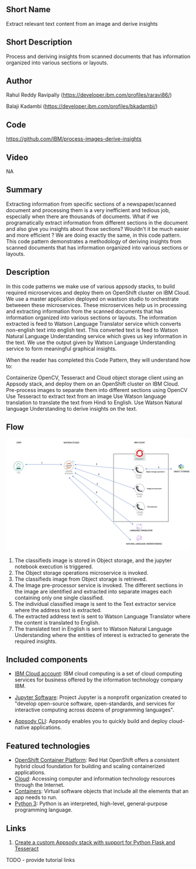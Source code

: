 ## Short Name

Extract relevant text content from an image and derive insights

## Short Description

Process and deriving insights from scanned documents that has information organized into various sections or layouts.

## Author
Rahul Reddy Ravipally (https://developer.ibm.com/profiles/raravi86/)

Balaji Kadambi (https://developer.ibm.com/profiles/bkadambi/)

## Code
https://github.com/IBM/process-images-derive-insights

## Video
NA

## Summary

Extracting information from specific sections of a newspaper/scanned document and processing them is a very inefficient and tedious job, especially when there are thousands of documents. What if we programatically extract information from different sections in the document and also give you insights about those sections? Wouldn't it be much easier and more efficient ? We are doing exactly the same, in this code pattern.
This code pattern demonstrates a methodology of deriving insights from scanned documents that has information organized into various sections or layouts.


## Description

In this code patterns we make use of various appsody stacks, to build required microservices and deploy them on OpenShift cluster on IBM Cloud. We use a master application deployed on wastson studio to orchestrate betweeen these microservices. These microservices help us in processing  and extracting information from the scanned documents that has information organized into various sections or layouts. The information extracted is feed to Watson Language Translator service which converts non-english text into english text. This converted text is feed to Watson Natural Language Understanding service which gives us key information in the text. We use the output given by Watson Language Understanding service to form meaningful graphical insights.

When the reader has completed this Code Pattern, they will understand how to:

Containerize OpenCV, Tesseract and Cloud object storage client using an Appsody stack, and deploy them on an OpenShift cluster on IBM Cloud.
Pre-process images to separate them into different sections using OpenCV
Use Tesseract to extract text from an image
Use Watson language translation to translate the text from Hindi to English.
Use Watson Natural language Understanding to derive insights on the text.

## Flow

![](images/architecture.png)

1. The classifieds image is stored in Object storage, and the jupyter notebook execution is triggered.
2. The Object storage operations microservice is invoked.
3. The classifieds image from Object storage is retrieved.
4. The Image pre-processor service is invoked. The different sections in the image are identified and extracted into separate images each containing only one single classified.
5. The individual classified image is sent to the Text extractor service where the address text is extracted.
6. The extracted address text is sent to Watson Language Translator where the content is translated to English.
7. The translated text in English is sent to Watson Natural Language Understanding where the entities of interest is extracted to generate the required insights.


## Included components

* [IBM Cloud account](https://www.ibm.com/cloud/): IBM cloud computing is a set of cloud computing services for business offered by the information technology company IBM.

* [Jupyter Software](https://jupyter.org/install): Project Jupyter is a nonprofit organization created to "develop open-source software, open-standards, and services for interactive computing across dozens of programming languages".

* [Appsody CLI](https://appsody.dev/docs/installing/installing-appsody): Appsody enables you to quickly build and deploy cloud-native applications.

## Featured technologies

* [OpenShift Container Platform](https://www.openshift.com/): Red Hat OpenShift offers a consistent hybrid cloud foundation for building and scaling containerized applications.
* [Cloud](https://en.wikipedia.org/wiki/Cloud_computing): Accessing computer and information technology resources through the Internet.
* [Containers](https://www.ibm.com/cloud/learn/containers): Virtual software objects that include all the elements that an app needs to run.
* [Python 3](https://www.python.org/downloads/): Python is an interpreted, high-level, general-purpose programming language.

## Links

1. [Create a custom Appsody stack with support for Python Flask and Tesseract](https://developer.ibm.com/tutorials/create-a-custom-appsody-stack-with-python-flask-and-tesseract-support/)

TODO - provide tutorial links
